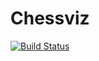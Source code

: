 # Chessviz
[![Build Status](https://travis-ci.org/ladyshkin-aleksei/Chessviz.svg?branch=master)](https://travis-ci.org/ladyshkin-aleksei/Chessviz)
